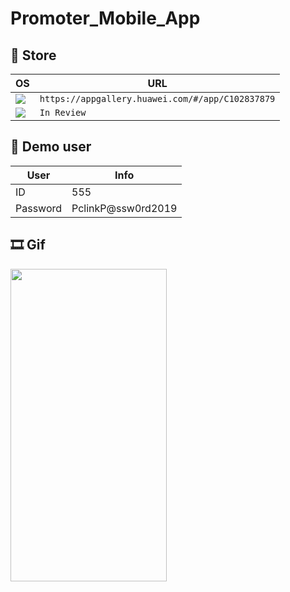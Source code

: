 # Promoter_Mobile_App

## 🛒 Store


OS | URL
------------ | -------------
<img src="https://img.shields.io/badge/Android-3DDC84?style=for-the-badge&logo=android&logoColor=white" /> | `https://appgallery.huawei.com/#/app/C102837879`
<img src="https://img.shields.io/badge/App_Store-0D96F6?style=for-the-badge&logo=app-store&logoColor=white" /> | `In Review`

## 📝  Demo user 



 User| Info
------------ | -------------
ID | 555
Password | PclinkP@ssw0rd2019


## 🎞 Gif
<img src="https://j.gifs.com/vlPyzm.gif" width="250" height="500"/>


